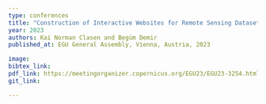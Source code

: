 ```yaml
---
type: conferences
title: "Construction of Interactive Websites for Remote Sensing Datasets"
year: 2023
authors: Kai Norman Clasen and Begüm Demir
published_at: EGU General Assembly, Vienna, Austria, 2023

image: 
bibtex_link:
pdf_link: https://meetingorganizer.copernicus.org/EGU23/EGU23-3254.html
git_link: 

---
```

